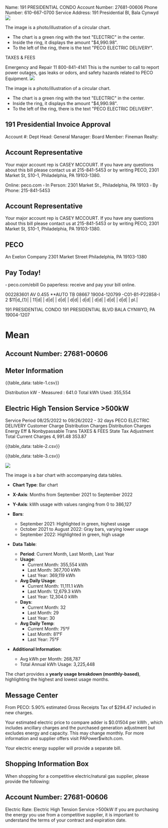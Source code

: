 Name: 191 PRESIDENTIAL CONDO
Account Number: 27681-00606
Phone Number: 610-667-0700
Service Address: 191 Presidential Bl, Bala Cynwyd
![](images/img-0.jpeg)

The image is a photo/illustration of a circular chart.

- The chart is a green ring with the text "ELECTRIC" in the center.
- Inside the ring, it displays the amount "$4,990.98".
- To the left of the ring, there is the text "PECO ELECTRIC DELIVERY".

TAXES \& FEES

Emergency and Repair
11 800-841-4141
This is the number to call to report power outages, gas leaks or odors, and safety hazards related to PECO Equipment.
![](images/img-1.jpeg)

The image is a photo/illustration of a circular chart.

- The chart is a green ring with the text "ELECTRIC" in the center.
- Inside the ring, it displays the amount "$4,990.98".
- To the left of the ring, there is the text "PECO ELECTRIC DELIVERY".

## 191 Presidential Invoice Approval

Account \#: Dept Head: General Manager: Board Member: Fineman Realty:

## Account Representative

Your major account rep is CASEY MCCOURT. If you have any questions about this bill please contact us at 215-841-5453 or by writing PECO, 2301 Market St, S10-1, Philadelphia, PA 19103-1380.

Online: peco.com
$\square$ In Person: 2301 Market St., Philadelphia, PA 19103
$\square$ By Phone: 215-841-5453

## Account Representative

Your major account rep is CASEY MCCOURT. If you have any questions about this bill please contact us at 215-841-5453 or by writing PECO, 2301 Market St, S10-1, Philadelphia, PA 19103-1380.

## PECO

An Exelon Company
2301 Market Street
Philadelphia, PA 19103-1380

## Pay Today!

$\square$ peco.com/ebill
Go paperless: receive and pay your bill online.

002283601 AV 0.455 **AUTO TB 08667 19004-120799 -C01-B1-P22858-I 2
$11|d_{1}| | 11|d| | d|d| | d|d| | d|d| | d|d| | d|d| | d|d| | d|d| | pl.|

191 PRESIDENTIAL CONDO
191 PRESIDENTIAL BLVD
BALA CYNWYD, PA 19004-1207


# Mean 

## Account Number: 27681-00606

## Meter Information

{{table_data: table-1.csv}}

Distribution kW - Measured : 641.0
Total kWh Used: 355,554

## Electric High Tension Service >500kW

Service Period 08/25/2022 to 09/26/2022 - 32 days
PECO ELECTRIC DELIVERY
Customer Charge
Distribution Charges
Distribution Charges
Energy Eff \& Nonbypassable Trans
TAXES \& FEES
State Tax Adjustment
Total Current Charges
$4,991.48$
353.87

{{table_data: table-2.csv}}


{{table_data: table-3.csv}}

![](images/img-2.jpeg)

The image is a bar chart with accompanying data tables.

- **Chart Type**: Bar chart
- **X-Axis**: Months from September 2021 to September 2022
- **Y-Axis**: kWh usage with values ranging from 0 to 386,127
- **Bars**: 
  - September 2021: Highlighted in green, highest usage
  - October 2021 to August 2022: Gray bars, varying lower usage
  - September 2022: Highlighted in green, high usage

- **Data Table**:
  - **Period**: Current Month, Last Month, Last Year
  - **Usage**: 
    - Current Month: 355,554 kWh
    - Last Month: 367,700 kWh
    - Last Year: 369,119 kWh
  - **Avg Daily Usage**: 
    - Current Month: 11,111.1 kWh
    - Last Month: 12,679.3 kWh
    - Last Year: 12,304.0 kWh
  - **Days**: 
    - Current Month: 32
    - Last Month: 29
    - Last Year: 30
  - **Avg Daily Temp**: 
    - Current Month: 75°F
    - Last Month: 81°F
    - Last Year: 75°F

- **Additional Information**:
  - Avg kWh per Month: 268,787
  - Total Annual kWh Usage: 3,225,448

The chart provides a **yearly usage breakdown (monthly-based)**, highlighting the highest and lowest usage months.

## Message Center

From PECO:
5.90\% estimated Gross Receipts Tax of \$294.47 included in new charges.

Your estimated electric price to compare adder is $\$ 0.01504$ per kWh , which includes ancillary charges and the purchased generation adjustment but excludes energy and capacity. This may change monthly. For more information and supplier offers visit PAPower\$witch.com.

Your electric energy supplier will provide a separate bill.

## Shopping Information Box

When shopping for a competitive electric/natural gas supplier, please provide the following:

## Account Number: 27681-00606

Electric Rate: Electric High Tension Service >500kW
If you are purchasing the energy you use from a competitive supplier, it is important to understand the terms of your contract and expiration date.
